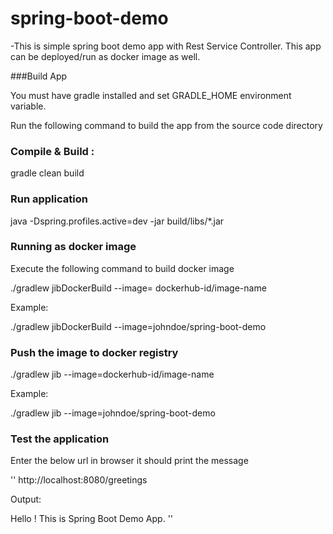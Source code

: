 # spring-boot-demo

-This is simple spring boot demo app with Rest Service Controller. This app can be deployed/run as docker image as well.

###Build App

You must have gradle installed and set GRADLE_HOME environment variable.

Run the following command to build the app from the source code directory

### Compile & Build :
gradle clean build

### Run application 
java  -Dspring.profiles.active=dev -jar build/libs/*.jar

### Running as docker image 

Execute the following command to build docker image 

./gradlew jibDockerBuild --image= dockerhub-id/image-name

Example:

./gradlew jibDockerBuild --image=johndoe/spring-boot-demo


### Push the image to docker registry

./gradlew jib --image=dockerhub-id/image-name

Example:

./gradlew jib --image=johndoe/spring-boot-demo

### Test the application 

Enter the below url in browser it should print the message 

''
http://localhost:8080/greetings

Output:

Hello ! This is Spring Boot Demo App.
''

